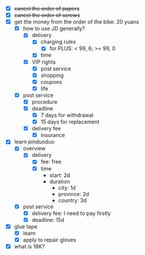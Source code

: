 - [x] ~~cancel the order of papers~~
- [x] ~~cancel the order of screws~~
- [x] get the money from the order of the bike: 20 yuans
	- [x] how to use JD generally?
		- [x] delivery
			- [x] charging rules
				- [x] for PLUS: < 99, 6; >= 99, 0
			- [x] time
		- [x] VIP rights
			- [x] post service
			- [x] shopping
			- [x] coupons
			- [x] life
	- [x] post service
		- [x] procedure
		- [x] deadline
			- [x] 7 days for withdrawal
			- [x] 15 days for replacement
		- [x] delivery fee 
			- [x] insurance

- [x] learn pinduoduo
	- [x] overview
		- [x] delivery
			- [x] fee: free
			- [x] time
				- start: 2d
				- duration
					- city: 1d
					- province: 2d
					- country: 3d
	- [x] post service
		- [x] delivery fee: I need to pay firstly
		- [x] deadline: 15d
- [x] glue tape
	- [x] learn 
	- [x] apply to repair gloves 
- [x] what is 18K? 
<!--stackedit_data:
eyJoaXN0b3J5IjpbMTUyMTk4MTYyXX0=
-->